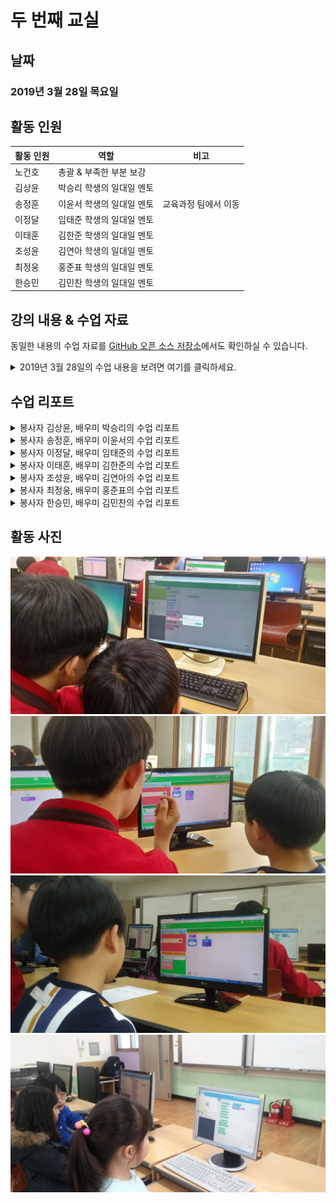 # 두 번째 교실

## 날짜
### 2019년 3월 28일 목요일

## 활동 인원
|활동 인원|역할|비고|
|----|----|----|
|노건호|총괄 & 부족한 부분 보강||
|김상윤|박승리 학생의 일대일 멘토||
|송정훈|이윤서 학생의 일대일 멘토|교육과정 팀에서 이동|
|이정달|임태준 학생의 일대일 멘토||
|이태훈|김한준 학생의 일대일 멘토||
|조성윤|김연아 학생의 일대일 멘토||
|최정웅|홍준표 학생의 일대일 멘토||
|한승민|김민찬 학생의 일대일 멘토||

## 강의 내용 & 수업 자료
동일한 내용의 수업 자료를 [GitHub 오픈 소스 저장소](https://github.com/bcdkmla/dunnae2019/blob/master/PythonCurriculum/PythonClass1.md)에서도 확인하실 수 있습니다.

<details><summary> 2019년 3월 28일의 수업 내용을 보려면 여기를 클릭하세요. </summary>

#### 키워드
`정수형`, `실수형`, `연산자`

## 숫자형
### 정수

양의 정수 (1, 2, 3, 4, 5, 6, 7 ...), 0 그리고 음의 정수 (-1,-2,-3,-4,-5,-6)를 **정수** 라고 합니다.

![수직선.png](https://upload.wikimedia.org/wikipedia/commons/thumb/9/93/Number-line.svg/1280px-Number-line.svg.png)

Python에서는 이러한 정수를 사용하기 위해서는 정수형(Integer)이라는 자료형을 사용해야 합니다.

```python
a = 123 
a = -178
a = 0
```

### 실수

`/* to be added */`

## 연산자 


|종류|이름|기능|
|----|----|----|
|`+`|덧셈 연산자|두 수를 더합니다.|	
|`-`|뺄셈 연산자|앞의 숫자에서 뒤의 숫자를 뺍니다.|
|`/`|나눗셈 연산자|앞의 숫자에서 뒤의 숫자를 나눈 값을 계산합니다.<br>실수 (Double) 형을 반환합니다.|
|`%`|나머지 연산자|앞의 숫자에서 뒤의 숫자를 나눈 나머지를 계산합니다.|

### 사칙연산 

파이썬에서 사칙연산을 하기위해서는 아래와 같은 연산자를 사용해야 합니다.

```python
a = 3 # 대입
b = 4
print(a + b) # 덧셉입니다. 7이 나오게 됩니다.
print(a - b) # 덧셉입니다. -1이 나오게 됩니다.
print(a * b) # 곱셈입니다. 12가 나오게 됩니다.  
print(a / b) # 나눗셈입니다. 0.75가 나오게 됩니다.
```

### 나머지 연산자

```python
print(7 % 3) # 7을 3으로 나누면 몫은 2이고 나머지는 1입니다. 1이 출력됩니다. (7 = 3 * 2 + 1)  
print(3 % 7) # 3을 7로 나누면 몫은 0이고 나머지는 3입니다. 3이 출력됩니다. (3 = 7 * 0 + 3)
```

## 도전

점수들의 평균을 구해 출력해보기

|과목|점수|
|----|----|
|국어|85|
|영어|90|
|수학|100|

```python
국어 = 85
영어 = 90
수학 = 100

# 점수들의 평균을 구해 출력하기 위해서는 무엇이 들어가야할까요?

```

<details><summary>정답 확인하기</summary>
<p>

```python
print((국어 + 영어 + 수학)/3)
```
</p>
</details>

</details>

## 수업 리포트

<details><summary>봉사자 김상윤, 배우미 박승리의 수업 리포트</summary>

----

## 봉사자 김상윤, 배우미 박승리의 수업 리포트

### 수업 내용
* 저번 시간에 배운 개념(Python의 `print` 및 cmd 사용법)을 복습했습니다.
* 엔트리라는 프로그램이 정확히 무엇인지 설명했습니다.
* 엔트리에 있는 기본 교육 자료를 이용해 엔트리 봇이 말하게 하기, 엔트리 봇의 색깔 변화시키기, 엔트리 봇 움직이기 등의 동작을 설명했습니다.

### 이해도
* 수업 중간 코딩하는 것에 대하여 재미가 있는지 물어봤더니 확실히 재미있다고 대답했습니다.
* 30-40분 정도를 계속 앉아 있으며 학습을 했음에도 불구하고 혹시 쉬고 싶은지도 물어봤지만 재미있으니 괜찮다고 했습니다.

### 어려웠던 점
* 한글, 영문 타자 속도가 느려서 진행 속도에 지장을 줬습니다.
* 엔트리를 봉사 당일 거의 처음 접했는데 혼자서 배우기 위한 용도가 대부분인 사이트에 있는 교육 자료를 사용하였기에 가르치는 데에는 조금 문제가 있었습니다.

### 제안 & 느낀 점
* 엔트리가 한국어로 되어 있었음에도 Python과 거의 비슷한 수준으로 이해하는 듯 했습니다.
* 한글 타자 속도가 영문 타자 속도와 거의 비슷한 수준이었기에 굳이 엔트리로 해야 되는 지 의문이 들었습니다.

----

</details>

<details><summary>봉사자 송정훈, 배우미 이윤서의 수업 리포트</summary>

----

## 봉사자 송정훈, 배우미 이윤서의 수업 리포트

### 수업 내용
* 엔트리의 기초에 대한 설명을 해줬습니다.
* 엔트리에 대한 흥미 유발을 위해 playentry.org 사이트의 Line Rangers 초급 12제를 풀어보았습니다. 블록 코딩을 이용해 캐릭터를 움직이고 장애물을 부숴 목적지에 도착하는 미션을 진행했습니다.

### 이해도
* 윤서가 처음 엔트리를 접하는 것임에도 불구하고, 블록 코딩을 하는 솜씨가 좋았음. 전에도 12제 미션과 비슷한 게임들을 많이 해봐서 더 수월하게 이해한 것 같습니다.
* 예상했던 것보다 이해가 빨라 다음 시간부터는 조금 더 심화된 프로그램을 만들 예정입니다.

### 어려웠던 점
Line Rangers 12제를 다 풀면 충분하겠다고 판단을 하였는데 윤서가 생각보다 빨리 

### 수월했던 점
윤서가 또래 아이들보다 이해 속도가 빨라 가르치기 수월했습니다.

### 제안 & 느낀 점
* 윤서가 워낙 엔트리 코딩에 흥미가 있고, 이해 속도가 빠르기 때문에 꾸준히 노력한다면 엔트리로 심화된 작품까지 만들 수 있겠다고 생각했습니다.
* 기회가 된다면 학구열이 넘치는 윤서에게 Python도 알려주고 싶습니다.

----

</details>

<details><summary>봉사자 이정달, 배우미 임태준의 수업 리포트</summary>

----

## 봉사자 이정달, 배우미 임태준의 수업 리포트

### 수업 내용

* 엔트리 사이트(https://playentry.org/)를 학습했습니다.
* Step 1, Step 2 를 통한 엔트리의 기본적인 구조를 파악했습니다.
* 여러가지 미션을 수행하며 코딩 능력을 기를 수 있도록 했습니다.

### 이해도
* 아직 타자가 잘 안 되어서 조금 어려운 부분은 있었지만 스스로 간단한 프로그램을 짤 수 있을 정도로 이해를 잘 했습니다.

### 어려웠던 점
타자가 잘 안 되어서 코드 작성에 시간이 걸렸습니다.

### 수월했던 점
엔트리를 사용하니 이해도가 높았습니다.

----

</details>

<details><summary>봉사자 이태훈, 배우미 김한준의 수업 리포트</summary>

----

## 봉사자 이태훈, 배우미 김한준의 수업 리포트

### 수업 내용
학생이 수업에 참석하지 않음.

### 제안 & 느낀 점
엔트리로 먼저 교육을 하니 학생들의 이해도와 흥미가 더욱 높아진 것 같습니다.

----

</details>

<details><summary>봉사자 조성윤, 배우미 김연아의 수업 리포트</summary>

----

## 봉사자 조성윤, 배우미 김연아의 수업 리포트

### 수업 내용
* 처음 배운다기에 기본적인 조작 방법들 학습했습니다.
* 엔트리 사이트의 강좌를 직접 해보면서 모르는 부분만 살짝 가르쳐 주는 식으로 진행했습니다.

### 이해도
* 처음에는 오른쪽으로 10만큼 간다라는 표현을 이해를 못 한 것 같았지만 계속 반복하면서 이해하는 것이 보였습니다.
* 전체적으로 잘 이해했기 때문에 몇 번 더 해본 후에는 엔트리로 직접 게임을 만들고, 그 후에는 파이썬을 가르치는 것을 진행해도 될 것 같습니다.

### 어려웠던 점
아직 학교에서 수학을 다 배운 것이 아니라서 수학적 개념들(ex. 0보다 작은 수인 음수 등)을 사용해서 가르쳐 주지는 못해서 어려웠습니다.

### 수월했던 점
생각했던 것보다 학생의 이해도가 비교적 빠르고 게임을 만들겠다는 의지가 있어서 가르쳐주는 동기부여가 되었던 것 같습니다.

### 제안 및 느낀 점
이 수업 이후로 몇 번 더 엔트리 강좌를 배우고, 엔트리로 게임을 만들어 본 후에는 파이썬으로 넘어가도 될 것 같습니다.

----

</details>

<details><summary>봉사자 최정웅, 배우미 홍준표의 수업 리포트</summary>

----

## 봉사자 최정웅, 배우미 홍준표의 수업 리포트

### 수업 내용
* Python 기초를 학습했습니다.
* 사칙연산 및 Python의 String 쓰는 법을 학습했습니다. 
* Python으로 String 문장을 시작하고 끝내는 법을 배우고 스스로 print를 할 수 있도록 학습했습니다.
* for 문과 if 문을 배울 예정입니다.

### 이해도
* 열정이 있어서 이해를 잘 했습니다.
* 그러나 암기는 조금 힘들어하는 듯 합니다.

### 어려웠던 점
* 암기를 그다지 좋아하지 않아서 가르치는데 어려움이 있었습니다.
* 초등학생이다 보니 1시간을 앉아 집중하는 것이 어려워하는 듯 했습니다.

### 수월했던 점
프로그래밍 언어를 배우는데 열정이 있어서 배우고자 하는 자세가 잡혀있다는 점이 수업을 그래도 수월하게 만들었습니다.


----

</details>

<details><summary>봉사자 한승민, 배우미 김민찬의 수업 리포트</summary>

----

## 봉사자 한승민, 배우미 김민찬의 수업 리포트

### 수업 내용
* 지난 시간 배웠던 print 문을 복습했습니다.
* input 문 학습, input 문과 cmd를 활용해 컴퓨터와 상호작용하는 법을 학습했습니다.
* 이번 시간 부터는 파이썬과 더불어 엔트리를 이용해 게임을 만드는 프로젝트를 시작하였고, 이번 시간에는 아이디어를 구상했습니다.
* 엔트리의 변수 개념과 연관지어 파이썬의 변수 개념을 익혔습니다.
* 정수형 변수에 대해 학습 후 정수형 변수 개념과 input, print 문을 활용해 세 수의 평균을 구하고 출력하는 프로그램을 스스로 작성했습니다.
* cmd에서 파이썬을 실행시키고 cd명령어를 이용해 파일 디렉토리를 옮겨다니는 방법을 학습했습니다.

### 이해도
* 오늘은 ‘변수’라는 어려운 개념을 익혔는데, 파이썬을 처음 시작하는 초등학생에게는 생소할 수 있는 개념이었음에도 엔트리를 통해 어느 정도 프로그래밍과 친해져 있었기 때문에 이런 개념도 어려움 없이 잘 이해했습니다.
* Cmd에서 cd를 통해 파일 디렉토리를 옮겨 다니는 법도 컴퓨터를 많이 다뤄보았던 덕분인지 잘 이해했습니다.
* 전반적인 수업에 대한 이해도가 뛰어난 학생입니다.

### 어려웠던 점
* 엔트리를 통해 고품질의 게임을 만드는 프로젝트를 이번 시간부터 시작했고,  이번 시간에는 게임에 대한 전반적인 아이디어를 구상해봤지만 친구는 물론이고 저 조차도 아이디어가 잘 나오지 않아 조금 어려웠음.
*  프로그래밍에 관해 가르칠 때에는 어려움 없이 잘 따라와줬습니다.

### 수월했던 점
* 영어 알파벳을 잘 알고있고, 초등학교 6학년 수준에서는 평균 이상의 영어 실력을 가지고 있어 print, input의 뜻을 비롯한 프로그래밍 언어들을 잘 이해했습니다.

### 제안 및 느낀 점
* 민찬이의 경우 엔트리를 잘 다룰 줄 알고, 그렇기 때문에 프로그래밍에 대한 어느정도의 감각이 있습니다. (반복문과 조건문 등 프로그래밍에서 익히 잘 사용되는 제어문에도 익숙했음.)
* 또한 이번시간 부터는 엔트리에도 시간을 조금 배분하여, 멘티 친구의 창의력을 발휘해 게임을 만드는 프로젝트를 구현하고 있습니다. 
* 엔트리로 하는 프로젝트와 Python 내용 모두 다 잘 따라와 주고 있어, 앞으로의 미래가 기대됩니다.

----

</details>

## 활동 사진
![class2_image1](img/class2/class2_img1.jpg)
![class2_image2](img/class2/class2_img2.jpg)
![class2_image3](img/class2/class2_img3.jpg)
![class2_image4](img/class2/class2_img4.jpg)

